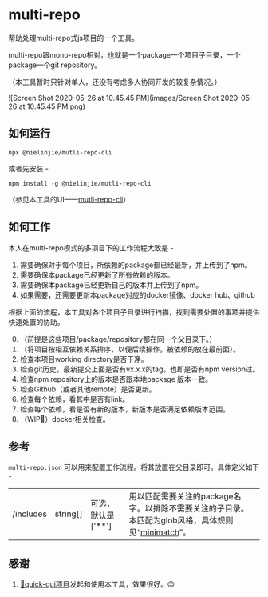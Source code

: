 # multi-repo

帮助处理multi-repo式js项目的一个工具。

multi-repo跟mono-repo相对，也就是一个package一个项目子目录，一个package一个git repository。

（本工具暂时只针对单人，还没有考虑多人协同开发的较复杂情况。）

![Screen Shot 2020-05-26 at 10.45.45 PM](images/Screen Shot 2020-05-26 at 10.45.45 PM.png)

## 如何运行

`npx @nielinjie/mutli-repo-cli`

或者先安装 - 

`npm install -g @nielinjie/mutli-repo-cli`

（参见本工具的UI——[mutli-repo-cli](https://github.com/nielinjie/multi-repo-cli)）



## 如何工作

本人在multi-repo模式的多项目下的工作流程大致是 -

1. 需要确保对于每个项目，所依赖的package都已经最新，并上传到了npm。
2. 需要确保本package已经更新了所有依赖的版本。
3. 需要确保本package已经更新自己的版本并上传到了npm。
4. 如果需要，还需要更新本package对应的docker镜像、docker hub、github



根据上面的流程，本工具对各个项目子目录进行扫描，找到需要处置的事项并提供快速处置的协助。

0. （前提是这些项目/package/repository都在同一个父目录下。）
1. （将项目按相互依赖关系排序，以便后续操作。被依赖的放在最前面）。
2. 检查本项目working directory是否干净。
3. 检查git历史，最新提交上面是否有vx.x.x的tag。也即是否有npm version过。
4. 检查npm repository上的版本是否跟本地package 版本一致。
5. 检查Github（或者其他remote）是否更新。
6. 检查每个依赖，看其中是否有link。
7. 检查每个依赖，看是否有新的版本，新版本是否满足依赖版本范围。
8. （WIP🏃）docker相关检查。




## 参考

`multi-repo.json` 可以用来配置工作流程。将其放置在父目录即可。具体定义如下 - 

|           |          |                    |                                                              |
| --------- | -------- | ------------------ | ------------------------------------------------------------ |
| /includes | string[] | 可选，默认是['**'] | 用以匹配需要关注的package名字。以排除不需要关注的子目录。本匹配为glob风格，具体规则见“[minimatch](https://www.npmjs.com/package/minimatch)”。 |



## 感谢

1. [🌻quick-qui项目](https://github.com/quickqui/main)发起和使用本工具，效果很好。😊




